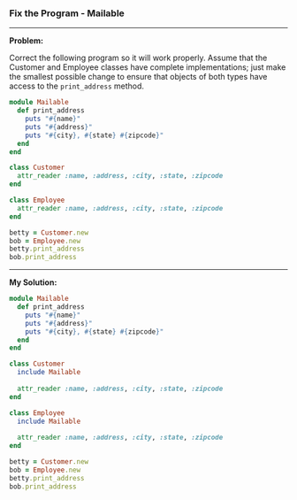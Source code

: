 ### Fix the Program - Mailable

---

**Problem:**  

Correct the following program so it will work properly. Assume that the Customer and Employee classes have complete implementations; just make the smallest possible change to ensure that objects of both types have access to the `print_address` method.

```ruby
module Mailable
  def print_address
    puts "#{name}"
    puts "#{address}"
    puts "#{city}, #{state} #{zipcode}"
  end
end

class Customer
  attr_reader :name, :address, :city, :state, :zipcode
end

class Employee
  attr_reader :name, :address, :city, :state, :zipcode
end

betty = Customer.new
bob = Employee.new
betty.print_address
bob.print_address
```

---

**My Solution:**

```ruby
module Mailable
  def print_address
    puts "#{name}"
    puts "#{address}"
    puts "#{city}, #{state} #{zipcode}"
  end
end

class Customer
  include Mailable
  
  attr_reader :name, :address, :city, :state, :zipcode
end

class Employee
  include Mailable
  
  attr_reader :name, :address, :city, :state, :zipcode
end

betty = Customer.new
bob = Employee.new
betty.print_address
bob.print_address
```

